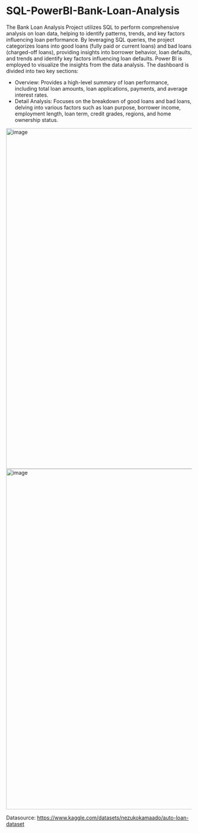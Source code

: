 # SQL-PowerBI-Bank-Loan-Analysis

The Bank Loan Analysis Project utilizes SQL to perform comprehensive analysis on loan data, helping to identify patterns, trends, and key factors influencing loan performance. By leveraging SQL queries, the project categorizes loans into good loans (fully paid or current loans) and bad loans (charged-off loans), providing insights into borrower behavior, loan defaults, and trends and identify key factors influencing loan defaults. 
Power BI is employed to visualize the insights from the data analysis. The dashboard is divided into two key sections:
- Overview: Provides a high-level summary of loan performance, including total loan amounts, loan applications, payments, and average interest rates.
- Detail Analysis: Focuses on the breakdown of good loans and bad loans, delving into various factors such as loan purpose, borrower income, employment length, loan term, credit grades, regions, and home ownership status.

<img width="925" alt="image" src="https://github.com/user-attachments/assets/941301d5-8c6c-4113-ba8e-9ade3c13fd07">
<img width="925" alt="image" src="https://github.com/user-attachments/assets/5b268da8-044d-4739-ae64-f72e63994454">

Datasource: https://www.kaggle.com/datasets/nezukokamaado/auto-loan-dataset
